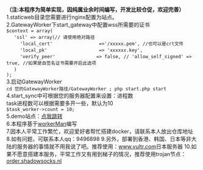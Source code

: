 **（注:本程序为简单实现，因纯属业余时间编写，开发比较仓促，欢迎完善）**<br>
1.staticweb目录您需要进行nginx配置为站点。<br>
2.GatewayWorker下start_gateway中配置wss所需要的证书<br>
`$context = array(`<br>
     &nbsp;&nbsp;&nbsp;&nbsp;&nbsp;`'ssl' => array(// 请使用绝对路径`<br>
         &nbsp;&nbsp;&nbsp;&nbsp;&nbsp;&nbsp;&nbsp;&nbsp;&nbsp;`'local_cert'                 =>'/xxxxx.pem', //也可以是crt文件`<br>
         &nbsp;&nbsp;&nbsp;&nbsp;&nbsp;&nbsp;&nbsp;&nbsp;&nbsp;`'local_pk'                   => 'xxxxxx.key',`<br>
         &nbsp;&nbsp;&nbsp;&nbsp;&nbsp;&nbsp;&nbsp;&nbsp;&nbsp;`'verify_peer'               => false,
         // 'allow_self_signed' => true, //如果是自签名证书需要开启此选项`<br>
     &nbsp;&nbsp;&nbsp;&nbsp;&nbsp;`)`<br>
 `);`<br>
3.启动GatewayWorker<br>
 `cd 您的GatewayWorker路径/GatewayWorker ; php start.php start`
4.start_sync中可根据您的服务器配置来设置：进程数<br>
task进程数可以根据需要多开一些，默认为10<br>
`$task_worker->count = 10;`<br>
5.demo站点：<a href="https://g.widora.cn">点我跳转</a><br>
6.本程序基于<a href="https://www.workerman.net/">workerMan</a>编写<br>
7.因本人平常工作繁忙，欢迎爱好者帮忙搭建docker，请联系本人放出仓库地址<br>
8.如有问题，可联系本人qq：9496898
9.另外，部署到香港、韩国、日本等非大陆的服务器的事情就不用我说了吧。推荐使用：<a href="https://www.vultr.com/?ref=8428612">www.vultr.com</a>日本服务器
10.如果不愿意搭建本服务，平常工作又有用到梯子的情况，推荐使用trojan节点：<a href="https://portal.shadowsocks.nl/aff.php?aff=32558">order.shadowsocks.nl</a>

